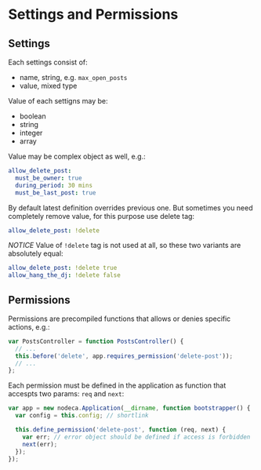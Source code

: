 Settings and Permissions
========================

Settings
--------

Each settings consist of:

* name, string, e.g. `max_open_posts`
* value, mixed type

Value of each settigns may be:

* boolean
* string
* integer
* array

Value may be complex object as well, e.g.:

``` yaml
allow_delete_post:
  must_be_owner: true
  during_period: 30 mins
  must_be_last_post: true
```

By default latest definition overrides previous one. But sometimes you need
completely remove value, for this purpose use delete tag:

``` yaml
allow_delete_post: !delete
```

_NOTICE_ Value of `!delete` tag is not used at all, so these two variants are
absolutely equal:

``` yaml
allow_delete_post: !delete true
allow_hang_the_dj: !delete false
```


Permissions
-----------

Permissions are precompiled functions that allows or denies specific actions,
e.g.:

``` javascript
var PostsController = function PostsController() {
  // ...
  this.before('delete', app.requires_permission('delete-post'));
  // ...
};
```

Each permission must be defined in the application as function that accespts two
params: `req` and `next`:

``` javascript
var app = new nodeca.Application(__dirname, function bootstrapper() {
  var config = this.config; // shortlink

  this.define_permission('delete-post', function (req, next) {
    var err; // error object should be defined if access is forbidden
    next(err);
  });
});
